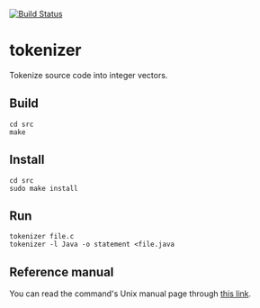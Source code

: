 [![Build Status](https://travis-ci.org/dspinellis/tokenizer.svg?branch=master)](https://travis-ci.org/dspinellis/tokenizer)

# tokenizer

Tokenize source code into integer vectors.

## Build

```
cd src
make
```


## Install

```
cd src
sudo make install
```

## Run

```
tokenizer file.c
tokenizer -l Java -o statement <file.java
```

## Reference manual
You can read the command's Unix manual page through [this link](https://dspinellis.github.io/manview/?src=https%3A%2F%2Fraw.githubusercontent.com%2Fdspinellis%2Ftokenizer%2Fmaster%2Fsrc%2Ftokenizer.1&name=tokenizer(1)&link=https%3A%2F%2Fgithub.com%2Fdspinellis%2tokenizer).
